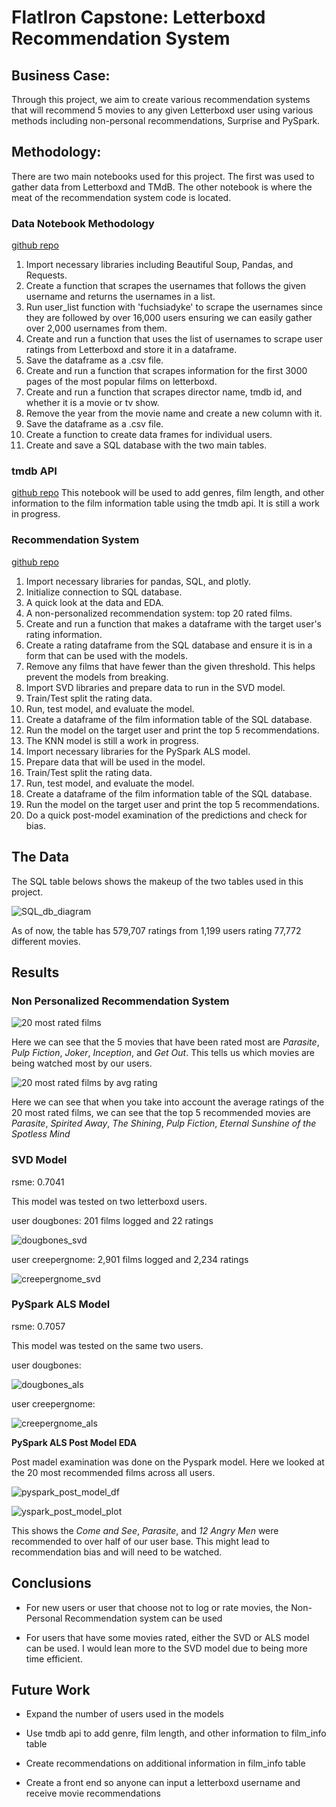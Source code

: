 # FlatIron Capstone: Letterboxd Recommendation System

## Business Case:
Through this project, we aim to create various recommendation systems that will recommend 5 movies to any given Letterboxd user using various methods including non-personal recommendations, Surprise and PySpark. 


## Methodology:
There are two main notebooks used for this project. The first was used to gather data from Letterboxd and TMdB. The other notebook is where the meat of the recommendation system code is located. 


### Data Notebook Methodology
[github repo](https://github.com/cristinamtown/flatiron_capstone/blob/main/Data.ipynb)
1. Import necessary libraries including Beautiful Soup, Pandas, and Requests.
2. Create a function that scrapes the usernames that follows the given username and returns the usernames in a list.
3. Run user_list function with 'fuchsiadyke' to scrape the usernames since they are followed by over 16,000 users ensuring we can easily gather over 2,000 usernames from them.
4. Create and run a function that uses the list of usernames to scrape user ratings from Letterboxd and store it in a dataframe.
5. Save the dataframe as a .csv file.
6. Create and run a function that scrapes information for the first 3000 pages of the most popular films on letterboxd. 
7. Create and run a function that scrapes director name, tmdb id, and whether it is a movie or tv show.
8. Remove the year from the movie name and create a new column with it.
9. Save the dataframe as a .csv file.
10. Create a function to create data frames for individual users.
11. Create and save a SQL database with the two main tables.

### tmdb API
[github repo](https://github.com/cristinamtown/flatiron_capstone/blob/main/TMDB%20.ipynb)
This notebook will be used to add genres, film length, and other information to the film information table using the tmdb api.
It is still a work in progress. 

### Recommendation System
[github repo](https://github.com/cristinamtown/flatiron_capstone/blob/main/Recommendation%20System.ipynb)
1. Import necessary libraries for pandas, SQL, and plotly.
2. Initialize connection to SQL database.
3. A quick look at the data and EDA.
4. A non-personalized recommendation system: top 20 rated films.
5. Create and run a function that makes a dataframe with the target user's rating information.
6. Create a rating dataframe from the SQL database and ensure it is in a form that can be used with the models.
7. Remove any films that have fewer than the given threshold. This helps prevent the models from breaking.
8. Import SVD libraries and prepare data to run in the SVD model.
9. Train/Test split the rating data.
10. Run, test model, and evaluate the model.
11. Create a dataframe of the film information table of the SQL database. 
12. Run the model on the target user and print the top 5 recommendations. 
13. The KNN model is still a work in progress.
14. Import necessary libraries for the PySpark ALS model.
15. Prepare data that will be used in the model.
16. Train/Test split the rating data.
17. Run, test model, and evaluate the model.
18. Create a dataframe of the film information table of the SQL database.
19. Run the model on the target user and print the top 5 recommendations. 
20. Do a quick post-model examination of the predictions and check for bias.




## The Data

The SQL table belows shows the makeup of the two tables used in this project. 

![SQL_db_diagram](images/db_diagram.png)

As of now, the table has 579,707 ratings from 1,199 users rating 77,772 different movies.



## Results
### Non Personalized Recommendation System
![20 most rated films](images/20_most_rated.png)

Here we can see that the 5 movies that have been rated most are *Parasite*, *Pulp Fiction*, *Joker*, *Inception*, and *Get Out*. This tells us which movies are being watched most by our users. 

![20 most rated films by avg rating](images/20_most_rated_by_rating.png)

Here we can see that when you take into account the average ratings of the 20 most rated films, we can see that the top 5 recommended movies are *Parasite*, *Spirited Away*, *The Shining*, *Pulp Fiction*, *Eternal Sunshine of the Spotless Mind* 

### SVD Model
rsme: 0.7041

This model was tested on two letterboxd users.

user dougbones: 201 films logged and 22 ratings

![dougbones_svd](images/dougbones_svd)

user creepergnome: 2,901 films logged and 2,234 ratings

![creepergnome_svd](images/creepergnom_svd)


### PySpark ALS Model
rsme: 0.7057

This model was tested on the same two users.

user dougbones:

![dougbones_als](images/dougbones_als)

user creepergnome:

![creepergnome_als](images/creepergnome_als)

**PySpark ALS Post Model EDA**

Post madel examination was done on the Pyspark model. Here we looked at the 20 most recommended films across all users.

![pyspark_post_model_df](images/top_20_rec_als)

![yspark_post_model_plot](images/top_20_rec.png)

This shows the *Come and See*, *Parasite*, and *12 Angry Men* were recommended to over half of our user base. This might lead to recommendation bias and will need to be watched. 



## Conclusions
 - For new users or user that choose not to log or rate movies, the Non-Personal Recommendation system can be used
 
 - For users that have some movies rated, either the SVD or ALS model can be used. I would lean more to the SVD model due to being more time efficient. 

## Future Work
- Expand the number of users used in the models

- Use tmdb api to add genre, film length, and other information to film_info table

- Create recommendations on additional information in film_info table

- Create a front end so anyone can input a letterboxd username and receive movie recommendations


